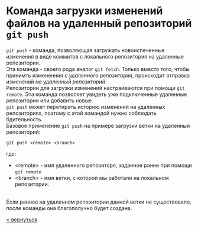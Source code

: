 # **Команда загрузки изменений файлов на удаленный репозиторий `git push`**

_`git push`_ - команда, позволяющая загружать новоиспеченные изменения в виде коммитов с локального репозитория на удаленные репозитории.
<br>
Эта команда - своего рода аналог `git fetch`. Только вместо того, чтобы принимть измененния _с удаленного репозитория_, происходит отправка изменений _на удаленный репозиторий_.
<br>
Репозитории для загрузки изменений настраиваются при помощи `git remote`. Эта команда позволяет увидеть уже подключенные удаленные репозитории или добавить новые.
<br>
`git push` может перетирать историю изменений на удаленных репозиториях, поэтому с этой командой нужно соблюдать бдительность.
<br>
Базовое применение `git push` на примере загрузки ветки на удаленный репозиторий:
```
git push <remote> <branch>
```
где: 
* \<remote> - имя удаленного репозиторя, заданное ранне при помощи `git remote`
* \<branch> - имя ветки, с которой мы работали на локальном репозитории.
<br>
Если раннее на удаленном репозитории данной ветки не существовало, после команды она благополучно будет создана.

[< вернуться](./readme.md)